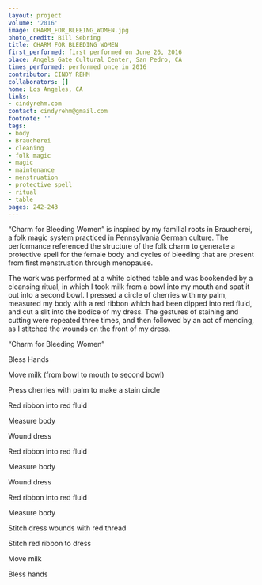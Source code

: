 ```yaml
---
layout: project
volume: '2016'
image: CHARM_FOR_BLEEING_WOMEN.jpg
photo_credit: Bill Sebring
title: CHARM FOR BLEEDING WOMEN
first_performed: first performed on June 26, 2016
place: Angels Gate Cultural Center, San Pedro, CA
times_performed: performed once in 2016
contributor: CINDY REHM
collaborators: []
home: Los Angeles, CA
links:
- cindyrehm.com
contact: cindyrehm@gmail.com
footnote: ''
tags:
- body
- Braucherei
- cleaning
- folk magic
- magic
- maintenance
- menstruation
- protective spell
- ritual
- table
pages: 242-243
---
```


“Charm for Bleeding Women” is inspired by my familial roots in Braucherei, a folk magic system practiced in Pennsylvania German culture. The performance referenced the structure of the folk charm to generate a protective spell for the female body and cycles of bleeding that are present from first menstruation through menopause.

The work was performed at a white clothed table and was bookended by a cleansing ritual, in which I took milk from a bowl into my mouth and spat it out into a second bowl. I pressed a circle of cherries with my palm, measured my body with a red ribbon which had been dipped into red fluid, and cut a slit into the bodice of my dress. The gestures of staining and cutting were repeated three times, and then followed by an act of mending, as I stitched the wounds on the front of my dress.

“Charm for Bleeding Women”

Bless Hands

Move milk (from bowl to mouth to second bowl)

Press cherries with palm to make a stain circle

Red ribbon into red fluid

Measure body

Wound dress

Red ribbon into red fluid

Measure body

Wound dress

Red ribbon into red fluid

Measure body

Stitch dress wounds with red thread

Stitch red ribbon to dress

Move milk

Bless hands
